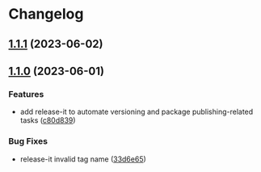 # Changelog

## [1.1.1](https://github.com/bastean/codexts/compare/v1.1.0...v1.1.1) (2023-06-02)

## [1.1.0](https://github.com/bastean/codexts/compare/v1.0.0...v1.1.0) (2023-06-01)

### Features

- add release-it to automate versioning and package publishing-related tasks ([c80d839](https://github.com/bastean/codexts/commit/c80d8391e41e366726d404b0ee5885dc688c7b49))

### Bug Fixes

- release-it invalid tag name ([33d6e65](https://github.com/bastean/codexts/commit/33d6e6507e10ce7b8fa30744c84b185084976338))
